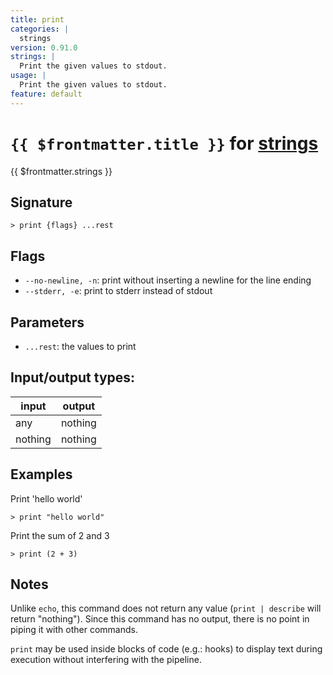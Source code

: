```yaml
---
title: print
categories: |
  strings
version: 0.91.0
strings: |
  Print the given values to stdout.
usage: |
  Print the given values to stdout.
feature: default
---
```

<!-- This file is automatically generated. Please edit the command in https://github.com/nushell/nushell instead. -->

# `{{ $frontmatter.title }}` for [strings](/commands/categories/strings.md)

<div class='command-title'>{{ $frontmatter.strings }}</div>

## Signature

```> print {flags} ...rest```

## Flags

 -  `--no-newline, -n`: print without inserting a newline for the line ending
 -  `--stderr, -e`: print to stderr instead of stdout

## Parameters

 -  `...rest`: the values to print


## Input/output types:

| input   | output  |
| ------- | ------- |
| any     | nothing |
| nothing | nothing |
## Examples

Print 'hello world'
```nu
> print "hello world"

```

Print the sum of 2 and 3
```nu
> print (2 + 3)

```

## Notes
Unlike `echo`, this command does not return any value (`print | describe` will return "nothing").
Since this command has no output, there is no point in piping it with other commands.

`print` may be used inside blocks of code (e.g.: hooks) to display text during execution without interfering with the pipeline.